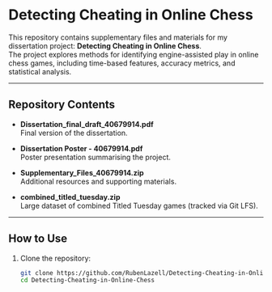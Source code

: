 # Detecting Cheating in Online Chess

This repository contains supplementary files and materials for my dissertation project: **Detecting Cheating in Online Chess**.  
The project explores methods for identifying engine-assisted play in online chess games, including time-based features, accuracy metrics, and statistical analysis.

---

## Repository Contents

- **Dissertation_final_draft_40679914.pdf**  
  Final version of the dissertation.

- **Dissertation Poster - 40679914.pdf**  
  Poster presentation summarising the project.

- **Supplementary_Files_40679914.zip**  
  Additional resources and supporting materials.

- **combined_titled_tuesday.zip**  
  Large dataset of combined Titled Tuesday games (tracked via Git LFS).  

---

## How to Use

1. Clone the repository:
   ```bash
   git clone https://github.com/RubenLazell/Detecting-Cheating-in-Online-Chess.git
   cd Detecting-Cheating-in-Online-Chess
